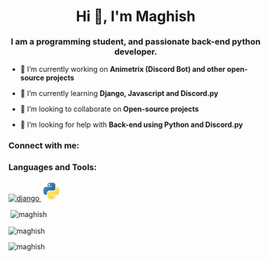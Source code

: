 <h1 align="center">Hi 👋, I'm Maghish</h1>
<h3 align="center">I am a programming student, and passionate back-end python developer.</h3>

- 🔭 I’m currently working on **Animetrix (Discord Bot) and other open-source projects**

- 🌱 I’m currently learning **Django, Javascript and Discord.py**

- 👯 I’m looking to collaborate on **Open-source projects**

- 🤝 I’m looking for help with **Back-end using Python and Discord.py**

<h3 align="left">Connect with me:</h3>
<p align="left">
</p>

<h3 align="left">Languages and Tools:</h3>
<p align="left"> <a href="https://www.djangoproject.com/" target="_blank" rel="noreferrer"> <img src="https://cdn.worldvectorlogo.com/logos/django.svg" alt="django" width="40" height="40"/> </a> <a href="https://www.python.org" target="_blank" rel="noreferrer"> <img src="https://raw.githubusercontent.com/devicons/devicon/master/icons/python/python-original.svg" alt="python" width="40" height="40"/> </a> </p>



<p>&nbsp;<img align="center" src="https://github-readme-stats.vercel.app/api?username=maghish&show_icons=true&locale=en" alt="maghish" /></p>
<p><img align="center" src="https://github-readme-streak-stats.herokuapp.com/?user=maghish&" alt="maghish" /></p>
<p><img align="left" src="https://github-readme-stats.vercel.app/api/top-langs?username=maghish&show_icons=true&locale=en&layout=compact" alt="maghish" /></p>



<!---
Maghish/Maghish is a ✨ special ✨ repository because its `README.md` (this file) appears on your GitHub profile.
You can click the Preview link to take a look at your changes.
--->

